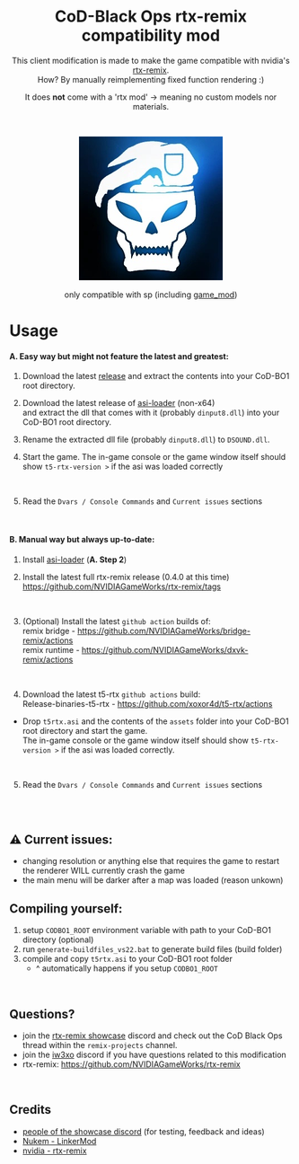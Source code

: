<h1 align="center">CoD-Black Ops rtx-remix compatibility mod</h1>

<div align="center" markdown="1"> 

This client modification is made to make the game compatible with nvidia's [rtx-remix](https://github.com/NVIDIAGameWorks/rtx-remix).  
How? By manually reimplementing fixed function rendering :) 

It does __not__ come with a 'rtx mod' -> meaning no custom models nor materials.  

<br>

</div>

<div align="center" markdown="1">
	
![img](img/01.jpg)
	
only compatible with sp (including [game_mod](https://github.com/Nukem9/LinkerMod))

</div>

# Usage

#### A. Easy way but might not feature the latest and greatest:
  1) Download the latest [release](https://github.com/xoxor4d/t5-rtx/releases) and extract the contents into your CoD-BO1 root directory.  
  
  2) Download the latest release of [asi-loader](https://github.com/ThirteenAG/Ultimate-ASI-Loader/releases) (non-x64)  
  and extract the dll that comes with it (probably `dinput8.dll`) into your CoD-BO1 root directory. 
  
  3) Rename the extracted dll file (probably `dinput8.dll`) to `DSOUND.dll`.

  4) Start the game. The in-game console or the game window itself should show `t5-rtx-version >` if the asi was loaded correctly

  <br>

  5) Read the `Dvars / Console Commands` and `Current issues` sections

<br>

#### B. Manual way but always up-to-date:

1) Install [asi-loader](https://github.com/ThirteenAG/Ultimate-ASI-Loader/releases) (__A. Step 2__)

1) Install the latest full rtx-remix release (0.4.0 at this time)   
https://github.com/NVIDIAGameWorks/rtx-remix/tags

<br>

3) (Optional) Install the latest `github action` builds of:  
remix bridge - https://github.com/NVIDIAGameWorks/bridge-remix/actions  
remix runtime - https://github.com/NVIDIAGameWorks/dxvk-remix/actions  

<br>

4) Download the latest t5-rtx `github actions` build:  
  Release-binaries-t5-rtx - https://github.com/xoxor4d/t5-rtx/actions 
  - Drop `t5rtx.asi` and the contents of the `assets` folder into your CoD-BO1 root directory and start the game.  
  The in-game console or the game window itself should show `t5-rtx-version >` if the asi was loaded correctly.

<br>

5) Read the `Dvars / Console Commands` and `Current issues` sections

<br>
<br>

## ⚠️ Current issues:
- changing resolution or anything else that requires the game to restart the renderer WILL currently crash the game
- the main menu will be darker after a map was loaded (reason unkown)

## Compiling yourself:
1. setup `CODBO1_ROOT` environment variable with path to your CoD-BO1 directory (optional)
2. run `generate-buildfiles_vs22.bat` to generate build files (build folder)
3. compile and copy `t5rtx.asi` to your CoD-BO1 root folder  
   - ^ automatically happens if you setup `CODBO1_ROOT`

<br>

## Questions? 
- join the [rtx-remix showcase](https://discord.gg/j6sh7JD3v9) discord and check out the CoD Black Ops thread within the `remix-projects` channel.
- join the [iw3xo](https://discord.gg/t5jRGbj) discord if you have questions related to this modification
- rtx-remix: https://github.com/NVIDIAGameWorks/rtx-remix  


<br>

## Credits
- [people of the showcase discord](https://discord.gg/j6sh7JD3v9) (for testing, feedback and ideas)
- [Nukem - LinkerMod](https://github.com/Nukem9/LinkerMod)
- [nvidia - rtx-remix](https://github.com/NVIDIAGameWorks/rtx-remix)